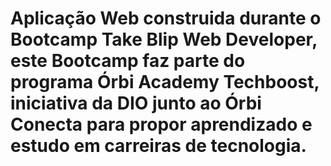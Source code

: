 # Aplicação Web construida durante o Bootcamp Take Blip Web Developer, este Bootcamp faz parte do programa Órbi Academy Techboost, iniciativa da DIO junto ao Órbi Conecta para propor aprendizado e estudo em carreiras de tecnologia.
